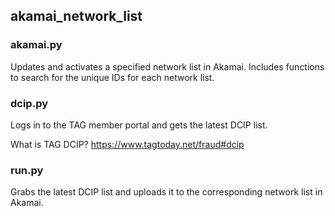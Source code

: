 ## akamai_network_list

### akamai.py
Updates and activates a specified network list in Akamai. Includes functions to search for the unique IDs for each network list.

### dcip.py
Logs in to the TAG member portal and gets the latest DCIP list.

What is TAG DCIP? https://www.tagtoday.net/fraud#dcip

### run.py
Grabs the latest DCIP list and uploads it to the corresponding network list in Akamai.
